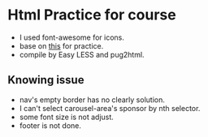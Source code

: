 # Html Practice for course

- I used font-awesome for icons.
- base on [this](http://htmunique.justthemevalley.com/) for practice.
- compile by Easy LESS and pug2html.

## Knowing issue
- nav's empty border has no clearly solution.
- I can't select carousel-area's sponsor by nth selector.
- some font size is not adjust.
- footer is not done.
